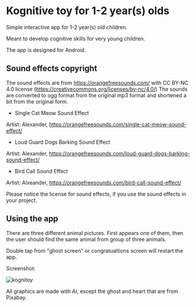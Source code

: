 # Kognitive toy for 1-2 year(s) olds

Simple interactive app for 1-2 year(s) old children.

Meant to develop cognitive skills for very young children.

The app is designed for Android.

## Sound effects copyright

The sound effects are from https://orangefreesounds.com/ with CC BY-NC 4.0 license (https://creativecommons.org/licenses/by-nc/4.0/)
The sounds are converted to ogg format from the original mp3 format and shortened a bit from the original form.

* Single Cat Meow Sound Effect

Artist: Alexander, https://orangefreesounds.com/single-cat-meow-sound-effect/


* Loud Guard Dogs Barking Sound Effect

Artist: Alexander, https://orangefreesounds.com/loud-guard-dogs-barking-sound-effect/


* Bird Call Sound Effect

Artist: Alxeander, https://orangefreesounds.com/bird-call-sound-effect/

Please notice the license for sound effects, if you use the sound effects in your project.

## Using the app

There are three different animal pictures. First appears one of them, then the user should find the same animal from group of three animals.

Double tap from "ghost screen" or congratualtions screen will restart the app.

Screenshot:

![kognitoy](https://github.com/user-attachments/assets/5e1e7785-e69f-42b9-8d57-f8290bedf3df)

All graphics are made with AI, except the ghost and heart that are from Pixabay.
